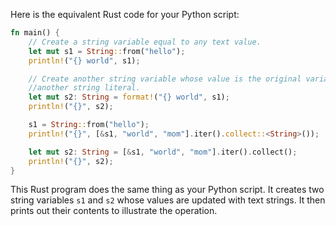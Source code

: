 Here is the equivalent Rust code for your Python script:

```rust
fn main() {
    // Create a string variable equal to any text value.
    let mut s1 = String::from("hello");
    println!("{} world", s1);

    // Create another string variable whose value is the original variable concatenated with 
    //another string literal.
    let mut s2: String = format!("{} world", s1);
    println!("{}", s2);

    s1 = String::from("hello");
    println!("{}", [&s1, "world", "mom"].iter().collect::<String>());

    let mut s2: String = [&s1, "world", "mom"].iter().collect();
    println!("{}", s2);
}
```
This Rust program does the same thing as your Python script. It creates two string variables `s1` and `s2` whose values are updated with text strings. It then prints out their contents to illustrate the operation.
